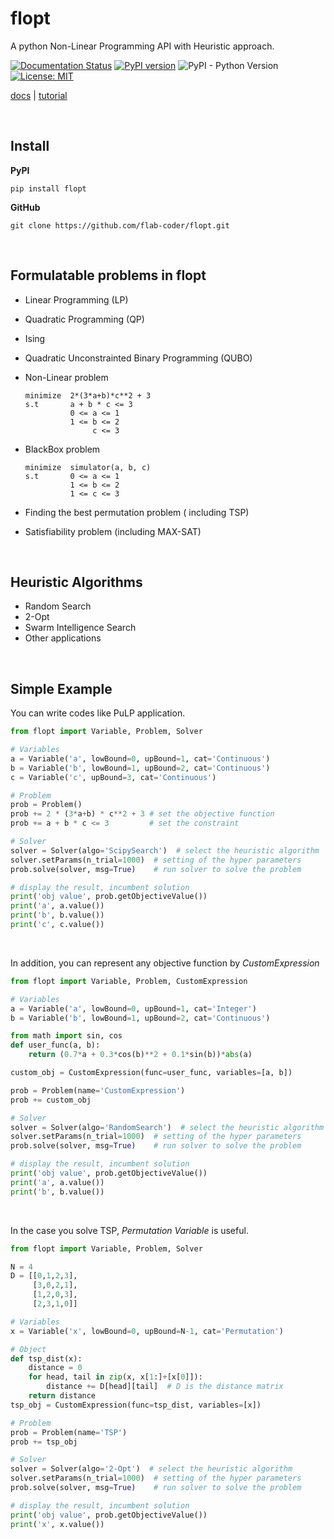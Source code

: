 # flopt

A python Non-Linear Programming API with Heuristic approach.

[![Documentation Status](https://readthedocs.org/projects/flopt/badge/?version=latest)](https://flopt.readthedocs.io/en/latest/?badge=latest) [![PyPI version](https://badge.fury.io/py/flopt.svg)](https://badge.fury.io/py/flopt) ![PyPI - Python Version](https://img.shields.io/pypi/pyversions/flopt) [![License: MIT](https://img.shields.io/badge/License-MIT-blue.svg)](https://opensource.org/licenses/MIT)

[docs](https://flopt.readthedocs.io/en/latest/) | [tutorial](https://flopt.readthedocs.io/en/latest/tutorial/index.html)

<br>

## Install

**PyPI**

```
pip install flopt
```

**GitHub**

```
git clone https://github.com/flab-coder/flopt.git
```

<br>

## Formulatable problems in flopt

- Linear Programming (LP)

- Quadratic Programming (QP)

- Ising

- Quadratic Unconstrainted Binary Programming  (QUBO)

- Non-Linear problem

  ```
  minimize  2*(3*a+b)*c**2 + 3
  s.t       a + b * c <= 3
            0 <= a <= 1
            1 <= b <= 2
                 c <= 3
  ```

- BlackBox problem

  ```
  minimize  simulator(a, b, c)
  s.t       0 <= a <= 1
            1 <= b <= 2
            1 <= c <= 3
  ```

- Finding the best permutation problem ( including TSP)

- Satisfiability problem (including MAX-SAT)

<br>

## Heuristic Algorithms

- Random Search
- 2-Opt
- Swarm Intelligence Search
- Other applications

<br>

## Simple Example

You  can write codes like PuLP application.

```python
from flopt import Variable, Problem, Solver

# Variables
a = Variable('a', lowBound=0, upBound=1, cat='Continuous')
b = Variable('b', lowBound=1, upBound=2, cat='Continuous')
c = Variable('c', upBound=3, cat='Continuous')

# Problem
prob = Problem()
prob += 2 * (3*a+b) * c**2 + 3 # set the objective function
prob += a + b * c <= 3         # set the constraint

# Solver
solver = Solver(algo='ScipySearch')  # select the heuristic algorithm
solver.setParams(n_trial=1000)  # setting of the hyper parameters
prob.solve(solver, msg=True)    # run solver to solve the problem

# display the result, incumbent solution
print('obj value', prob.getObjectiveValue())
print('a', a.value())
print('b', b.value())
print('c', c.value())
```

<br>

In addition, you can represent any objective function by *CustomExpression*

```python
from flopt import Variable, Problem, CustomExpression

# Variables
a = Variable('a', lowBound=0, upBound=1, cat='Integer')
b = Variable('b', lowBound=1, upBound=2, cat='Continuous')

from math import sin, cos
def user_func(a, b):
    return (0.7*a + 0.3*cos(b)**2 + 0.1*sin(b))*abs(a)

custom_obj = CustomExpression(func=user_func, variables=[a, b])

prob = Problem(name='CustomExpression')
prob += custom_obj

# Solver
solver = Solver(algo='RandomSearch')  # select the heuristic algorithm
solver.setParams(n_trial=1000)  # setting of the hyper parameters
prob.solve(solver, msg=True)    # run solver to solve the problem

# display the result, incumbent solution
print('obj value', prob.getObjectiveValue())
print('a', a.value())
print('b', b.value())
```

<br>

In the case you solve TSP, *Permutation Variable* is useful.

```python
from flopt import Variable, Problem, Solver

N = 4
D = [[0,1,2,3],
     [3,0,2,1],
     [1,2,0,3],
     [2,3,1,0]]

# Variables
x = Variable('x', lowBound=0, upBound=N-1, cat='Permutation')

# Object
def tsp_dist(x):
    distance = 0
    for head, tail in zip(x, x[1:]+[x[0]]):
        distance += D[head][tail]  # D is the distance matrix
    return distance
tsp_obj = CustomExpression(func=tsp_dist, variables=[x])

# Problem
prob = Problem(name='TSP')
prob += tsp_obj

# Solver
solver = Solver(algo='2-Opt')  # select the heuristic algorithm
solver.setParams(n_trial=1000)  # setting of the hyper parameters
prob.solve(solver, msg=True)    # run solver to solve the problem

# display the result, incumbent solution
print('obj value', prob.getObjectiveValue())
print('x', x.value())
```



